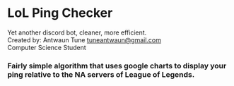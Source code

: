 # LoL Ping Checker
Yet another discord bot, cleaner, more efficient.<br/>
Created by: Antwaun Tune <tuneantwaun@gmail.com><br/>
Computer Science Student

### Fairly simple algorithm that uses google charts to display your ping relative to the NA servers of League of Legends.
